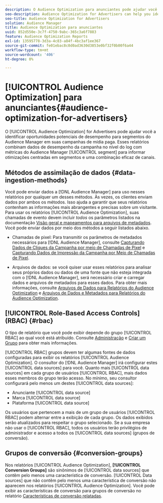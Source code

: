 ```yaml
---
description: O Audience Optimization para anunciantes pode ajudar você a identificar oportunidades potenciais de desempenho para segmentos do Audience Manager em suas campanhas de mídia paga. Esses relatórios combinam dados de desempenho da campanha no nível do registro com métricas de segmento do Audience Manager para informar otimizações centradas em segmentos e uma combinação eficaz de canais.
seo-description: Audience Optimization for Advertisers can help you identify potential performance opportunities for Audience Manager segments across your paid media campaigns. These reports combine log-level campaign performance data with Audience Manager segment metrics to inform segment-centric optimizations and an effective channel mix.
seo-title: Audience Optimization for Advertisers
solution: Audience Manager
title: Audience Optimization para anunciantes
uuid: 852d550e-3c7f-4750-9abc-365c3a6f7883
feature: Audience Optimization Reports
exl-id: 13595778-3d3a-4c83-a84f-4bc3af1ee367
source-git-commit: fe01ebac8c0d0ad3630d3853e0bf32f0b00f6a44
workflow-type: tm+mt
source-wordcount: '406'
ht-degree: 0%

---
```


# [!UICONTROL Audience Optimization] para anunciantes{#audience-optimization-for-advertisers}

O [!UICONTROL Audience Optimization] for Advertisers pode ajudar você a identificar oportunidades potenciais de desempenho para segmentos do Audience Manager em suas campanhas de mídia paga. Esses relatórios combinam dados de desempenho da campanha no nível do log com métricas do Audience Manager [!UICONTROL segment] para informar otimizações centradas em segmentos e uma combinação eficaz de canais.

## Métodos de assimilação de dados {#data-ingestion-methods}

Você pode enviar dados a [!DNL Audience Manager] para uso nesses relatórios por qualquer um desses métodos. Às vezes, os clientes enviam dados por ambos os métodos. Isso ajuda a garantir que seus relatórios contenham as informações mais abrangentes e precisas sobre um visitante. Para usar os relatórios [!UICONTROL Audience Optimization], suas chamadas de evento devem incluir *todos* os parâmetros listados na documentação [Visão geral e mapeamentos para arquivos de metadados](../../../reporting/audience-optimization-reports/metadata-files-intro/metadata-file-overview.md). Você pode enviar dados por meio dos métodos a seguir listados abaixo.

* Chamadas de pixel: Para transmitir os parâmetros de metadados necessários para [!DNL Audience Manager], consulte [Capturando Dados de Cliques da Campanha por meio de Chamadas de Pixel](../../../integration/media-data-integration/click-data-pixels.md) e [Capturando Dados de Impressão da Campanha por Meio de Chamadas de Pixel](../../../integration/media-data-integration/impression-data-pixels.md).

* Arquivos de dados: se você quiser usar esses relatórios para analisar seus próprios dados ou dados de uma fonte que não esteja integrada com o [!DNL Audience Manager], será necessário criar e carregar dados e arquivos de metadados para esses dados. Para obter mais informações, consulte [Arquivos de Dados para Relatórios do Audience Optimization](../../../reporting/audience-optimization-reports/metadata-files-intro/datafiles-intro.md) e [Arquivos de Dados e Metadados para Relatórios do Audience Optimization](../../../reporting/audience-optimization-reports/metadata-files-intro/metadata-files-intro.md).

## [!UICONTROL Role-Based Access Controls] (RBAC) {#rbac}

O tipo de relatório que você pode exibir depende do grupo [!UICONTROL RBAC] ao qual você está atribuído. Consulte [Administração](../../../features/administration/administration-overview.md) e [Criar um Grupo](../../../features/administration/administration-overview.md#create-group) para obter mais informações.

[!UICONTROL RBAC] grupos devem ter algumas fontes de dados configuradas para exibir os relatórios [!UICONTROL Audience Optimization]. O consultor do [!DNL Audience Manager] irá configurar estes [!UICONTROL data sources] para você. Quanto mais [!UICONTROL data sources] em cada grupo de usuários [!UICONTROL RBAC], mais dados esses membros do grupo terão acesso. No mínimo, seu consultor configurará pelo menos um destes [!UICONTROL data sources]:

* Anunciante [!UICONTROL data source]
* Marca [!UICONTROL data source]
* Plataforma [!UICONTROL data source]

Os usuários que pertencem a mais de um grupo de usuários [!UICONTROL RBAC] podem alternar entre a exibição de cada grupo. Os dados exibidos serão atualizados para respeitar o grupo selecionado. Se a sua empresa não usar o [!UICONTROL RBAC], todos os usuários terão privilégios de administrador e acesso a todos os [!UICONTROL data sources] (grupos de conversão).

## Grupos de conversão {#conversion-groups}

Nos relatórios [!UICONTROL Audience Optimization], **[!UICONTROL Conversion Groups]** são sinônimos de [!UICONTROL data sources] que contêm pelo menos uma característica de conversão. [!UICONTROL Data sources] que não contêm pelo menos uma característica de conversão não aparecem nos relatórios [!UICONTROL Audience Optimization]. Você pode exibir as características de conversão para grupos de conversão no relatório [Características de conversão relatadas](../../../reporting/audience-optimization-reports/aor-advertisers/reported-conversion-traits.md).
